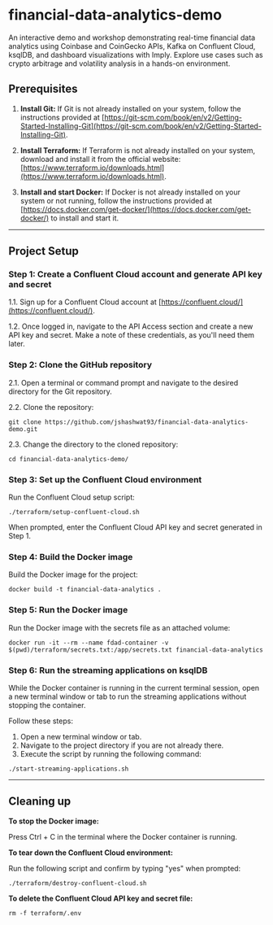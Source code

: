 # financial-data-analytics-demo
An interactive demo and workshop demonstrating real-time financial data analytics using Coinbase and CoinGecko APIs, Kafka on Confluent Cloud, ksqlDB, and dashboard visualizations with Imply. Explore use cases such as crypto arbitrage and volatility analysis in a hands-on environment.

## Prerequisites

1. **Install Git:** If Git is not already installed on your system, follow the instructions provided at [https://git-scm.com/book/en/v2/Getting-Started-Installing-Git](https://git-scm.com/book/en/v2/Getting-Started-Installing-Git).

2. **Install Terraform:** If Terraform is not already installed on your system, download and install it from the official website: [https://www.terraform.io/downloads.html](https://www.terraform.io/downloads.html).

3. **Install and start Docker:** If Docker is not already installed on your system or not running, follow the instructions provided at [https://docs.docker.com/get-docker/](https://docs.docker.com/get-docker/) to install and start it.

---

## Project Setup

### Step 1: Create a Confluent Cloud account and generate API key and secret

1.1. Sign up for a Confluent Cloud account at [https://confluent.cloud/](https://confluent.cloud/).

1.2. Once logged in, navigate to the API Access section and create a new API key and secret. Make a note of these credentials, as you'll need them later.

### Step 2: Clone the GitHub repository

2.1. Open a terminal or command prompt and navigate to the desired directory for the Git repository.

2.2. Clone the repository:

```git clone https://github.com/jshashwat93/financial-data-analytics-demo.git```

2.3. Change the directory to the cloned repository:

```cd financial-data-analytics-demo/```

### Step 3: Set up the Confluent Cloud environment

Run the Confluent Cloud setup script:

```./terraform/setup-confluent-cloud.sh```


When prompted, enter the Confluent Cloud API key and secret generated in Step 1.

### Step 4: Build the Docker image

Build the Docker image for the project:

```docker build -t financial-data-analytics .```


### Step 5: Run the Docker image

Run the Docker image with the secrets file as an attached volume:

```
docker run -it --rm --name fdad-container -v $(pwd)/terraform/secrets.txt:/app/secrets.txt financial-data-analytics
```

### Step 6: Run the streaming applications on ksqlDB

While the Docker container is running in the current terminal session, open a new terminal window or tab to run the streaming applications without stopping the container.

Follow these steps:

1. Open a new terminal window or tab.
2. Navigate to the project directory if you are not already there.
3. Execute the script by running the following command:

```./start-streaming-applications.sh```


---

## Cleaning up

**To stop the Docker image:**

Press Ctrl + C in the terminal where the Docker container is running.

**To tear down the Confluent Cloud environment:**

Run the following script and confirm by typing "yes" when prompted:

```./terraform/destroy-confluent-cloud.sh```


**To delete the Confluent Cloud API key and secret file:**

```rm -f terraform/.env```